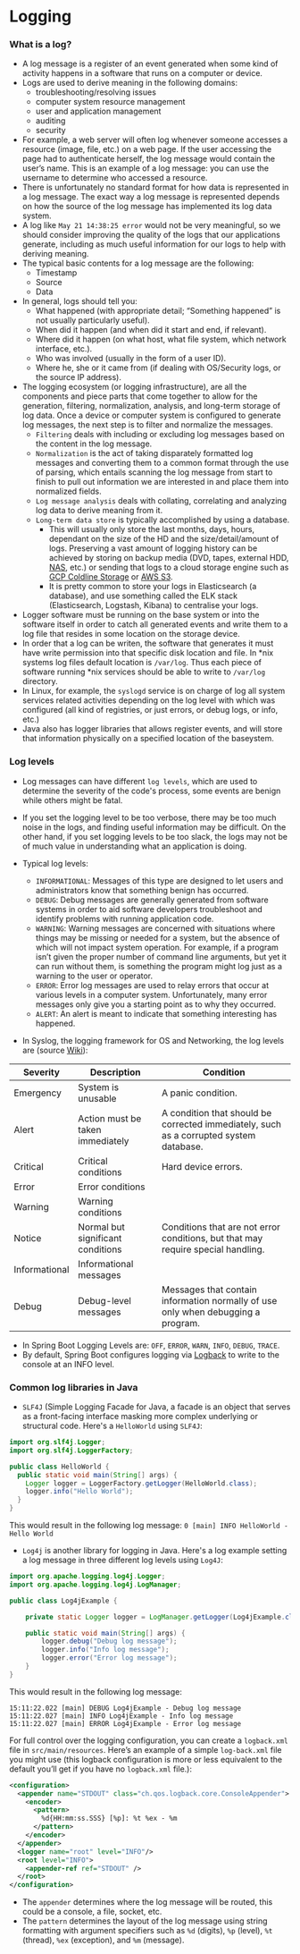 # Logging

### What is a log?

- A log message is a register of an event generated when some kind of activity happens in a software that runs on a computer or device.
- Logs are used to derive meaning in the following domains:
    - troubleshooting/resolving issues
    - computer system resource management
    - user and application management
    - auditing
    - security
- For example, a web server will often log whenever someone accesses a resource (image, file, etc.) on a web page. If the user accessing the page had to authenticate herself, the log message would contain the user’s name. This is an example of a log message: you can use the username to determine who accessed a resource.
- There is unfortunately no standard format for how data is represented in a log message. The exact way a log message is represented depends on how the source of the log message has implemented its log data system.
- A log like `May 21 14:38:25 error` would not be very meaningful, so we should consider improving the quality of the logs that our applications generate, including as much useful information for our logs to help with deriving meaning.
- The typical basic contents for a log message are the following:
    - Timestamp
    - Source
    - Data
- In general, logs should tell you:
    - What happened (with appropriate detail; “Something happened” is not usually particularly useful).
    - When did it happen (and when did it start and end, if relevant).
    - Where did it happen (on what host, what file system, which network interface, etc.).
    - Who was involved (usually in the form of a user ID).
    - Where he, she or it came from (if dealing with OS/Security logs, or the source IP address).
- The logging ecosystem (or logging infrastructure), are all the components and piece parts that come together to allow for the generation, filtering, normalization, analysis, and long-term storage of log data.
    Once a device or computer system is configured to generate log messages, the next step is to filter and normalize the messages.
    - `Filtering` deals with including or excluding log messages based on the content in the log message.
    - `Normalization` is the act of taking disparately formatted log messages and converting them to a common format through the use of parsing, which entails scanning the log message from start to finish to pull out information we are interested in and place them into normalized fields.
    - `Log message analysis` deals with collating, correlating and analyzing log data to derive meaning from it.
    - `Long-term data store` is typically accomplished by using a database.
        - This will usually only store the last months, days, hours, dependant on the size of the HD and the size/detail/amount of logs. Preserving a vast amount of logging history can be achieved by storing on backup media (DVD, tapes, external HDD, [NAS](https://en.wikipedia.org/wiki/Network-attached_storage), etc.) or sending that logs to a cloud storage engine such as [GCP Coldline Storage](https://cloud.google.com/storage/archival/) or [AWS S3](https://aws.amazon.com/s3/).
        - It is pretty common to store your logs in Elasticsearch (a database), and use something called the ELK stack (Elasticsearch, Logstash, Kibana) to centralise your logs.
- Logger software must be running on the base system or into the software itself in order to catch all generated events and write them to a log file that resides in some location on the storage device.
- In order that a log can be writen, the software that generates it must have write permission into that specific disk location and file. In \*nix systems log files default location is `/var/log`. Thus each piece of software running \*nix services should be able to write to `/var/log` directory.
- In Linux, for example, the `syslogd` service is on charge of log all system services related activities depending on the log level with which was configured (all kind of registries, or just errors, or debug logs, or info, etc.)
- Java also has logger libraries that allows register events, and will store that information physically on a specified location of the baseystem.

### Log levels

- Log messages can have different `log levels`, which are used to determine the severity of the code's process, some events are benign while others might be fatal.
- If you set the logging level to be too verbose, there may be too much noise in the logs, and finding useful information may be difficult. On the other hand, if you set logging levels to be too slack, the logs may not be of much value in understanding what an application is doing.

- Typical log levels:
    - `INFORMATIONAL`: Messages of this type are designed to let users and administrators know that something benign has occurred.
    - `DEBUG`: Debug messages are generally generated from software systems in order to aid software developers troubleshoot and identify problems with running application code.
    - `WARNING`: Warning messages are concerned with situations where things may be missing or needed for a system, but the absence of which will not impact system operation. For example, if a program isn’t given the proper number of command line arguments, but yet it can run without them, is something the program might log just as a warning to the user or operator.
    - `ERROR`: Error log messages are used to relay errors that occur at various levels in a computer system. Unfortunately, many error messages only give you a starting point as to why they occurred.
    - `ALERT`: An alert is meant to indicate that something interesting has happened.

- In Syslog, the logging framework for OS and Networking, the log levels are (source [Wiki](https://en.wikipedia.org/wiki/Syslog)):

| Severity      | Description                       | Condition                                                                              |
|---------------|-----------------------------------|----------------------------------------------------------------------------------------|
| Emergency     | System is unusable                | A panic condition.                                                                     |
| Alert         | Action must be taken immediately  | A condition that should be corrected immediately, such as a corrupted system database. |
| Critical      | Critical conditions               | Hard device errors.                                                                    |
| Error         | Error conditions                  |                                                                                        |
| Warning       | Warning conditions                |                                                                                        |
| Notice        | Normal but significant conditions | Conditions that are not error conditions, but that may require special handling.       |
| Informational | Informational messages            |                                                                                        |
| Debug         | Debug-level messages              | Messages that contain information normally of use only when debugging a program.       |


- In Spring Boot Logging Levels are: `OFF`, `ERROR`, `WARN`, `INFO`, `DEBUG`, `TRACE`.
- By default, Spring Boot configures logging via [Logback](http://logback.qos.ch) to write to the console at an INFO level.

### Common log libraries in Java
- `SLF4J` (Simple Logging Facade for Java, a facade is an object that serves as a front-facing interface masking more complex underlying or structural code. Here's a `HelloWorld` using `SLF4J`:
```java
import org.slf4j.Logger;
import org.slf4j.LoggerFactory;

public class HelloWorld {
  public static void main(String[] args) {
    Logger logger = LoggerFactory.getLogger(HelloWorld.class);
    logger.info("Hello World");
  }
}
```
This would result in the following log message: `0 [main] INFO HelloWorld - Hello World`

- `Log4j` is another library for logging in Java. Here's a log example setting a log message in three different log levels using `Log4J`:

```java
import org.apache.logging.log4j.Logger;
import org.apache.logging.log4j.LogManager;

public class Log4jExample {

    private static Logger logger = LogManager.getLogger(Log4jExample.class);

    public static void main(String[] args) {
        logger.debug("Debug log message");
        logger.info("Info log message");
        logger.error("Error log message");
    }
}
```
This would result in the following log message:
```
15:11:22.022 [main] DEBUG Log4jExample - Debug log message
15:11:22.027 [main] INFO Log4jExample - Info log message
15:11:22.027 [main] ERROR Log4jExample - Error log message
```

For full control over the logging configuration, you can create a `logback.xml` file in `src/main/resources`. Here’s an example of a simple `log-back.xml` file you might use (this logback configuration is more or less equivalent to the default you’ll get if you have no `logback.xml` file.):
```xml
<configuration>
  <appender name="STDOUT" class="ch.qos.logback.core.ConsoleAppender">
    <encoder>
      <pattern>
        %d{HH:mm:ss.SSS} [%p]: %t %ex - %m
      </pattern>
    </encoder>
  </appender>
  <logger name="root" level="INFO"/>
  <root level="INFO">
    <appender-ref ref="STDOUT" />
  </root>
</configuration>
```
- The `appender` determines where the log message will be routed, this could be a console, a file, socket, etc.
- The `pattern` determines the layout of the log message using string formatting with argument specifiers such as `%d` (digits), `%p` (level), `%t` (thread), `%ex` (exception), and `%m` (message).
